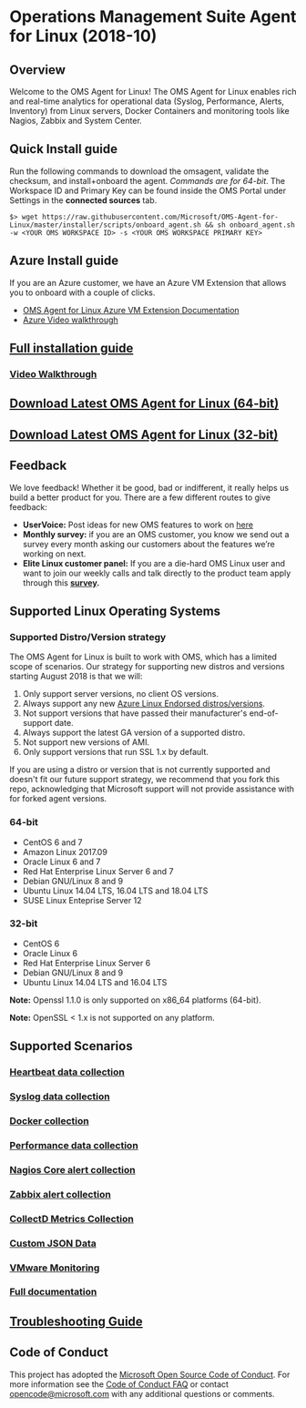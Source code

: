 # Operations Management Suite Agent for Linux (2018-10)

## Overview
Welcome to the OMS Agent for Linux! The OMS Agent for Linux enables rich and real-time analytics for operational data (Syslog, Performance, Alerts, Inventory) from Linux servers, Docker Containers and monitoring tools like Nagios, Zabbix and System Center.

## Quick Install guide
Run the following commands to download the omsagent, validate the checksum, and install+onboard the agent. *Commands are for 64-bit*. The Workspace ID and Primary Key can be found inside the OMS Portal under Settings in the **connected sources** tab.
```
$> wget https://raw.githubusercontent.com/Microsoft/OMS-Agent-for-Linux/master/installer/scripts/onboard_agent.sh && sh onboard_agent.sh -w <YOUR OMS WORKSPACE ID> -s <YOUR OMS WORKSPACE PRIMARY KEY>
```
## Azure Install guide
If you are an Azure customer, we have an Azure VM Extension that allows you to onboard with a couple of clicks.
* [OMS Agent for Linux Azure VM Extension Documentation](https://github.com/Microsoft/OMS-Agent-for-Linux/blob/master/docs/VM-Extension.md)
* [Azure Video walkthrough](https://www.youtube.com/watch?v=mF1wtHPEzT0)

## [Full installation guide](docs/OMS-Agent-for-Linux.md#install-the-oms-agent-for-linux)

### [Video Walkthrough](https://www.youtube.com/watch?v=7b4KxL7E5fw)

## [Download Latest OMS Agent for Linux (64-bit)](https://github.com/Microsoft/OMS-Agent-for-Linux/releases/download/1.8.0-256/omsagent-1.8.0-256.universal.x64.sh)

## [Download Latest OMS Agent for Linux (32-bit)](https://github.com/Microsoft/OMS-Agent-for-Linux/releases/download/1.8.0-256/omsagent-1.8.0-256.universal.x86.sh)

## Feedback

We love feedback!  Whether it be good, bad or indifferent, it really helps us build a better product for you.  There are a few different routes to give feedback:

* **UserVoice:** Post ideas for new OMS features to work on [here](http://feedback.azure.com/forums/267889-azure-operational-insights)
* **Monthly survey:** if you are an OMS customer, you know we send out a survey every month asking our customers about the features we’re working on next.  
* **Elite Linux customer panel:** If you are a die-hard OMS Linux user and want to join our weekly calls and talk directly to the product team apply through this **[survey](https://www.surveymonkey.com/r/6MTHN3P).**

## Supported Linux Operating Systems

### Supported Distro/Version strategy
The OMS Agent for Linux is built to work with OMS, which has a limited scope of scenarios. Our strategy for supporting new distros and versions starting August 2018 is that we will:
1. Only support server versions, no client OS versions.
2. Always support any new [Azure Linux Endorsed distros/versions](https://docs.microsoft.com/en-us/azure/virtual-machines/linux/endorsed-distros).
3. Not support versions that have passed their manufacturer's end-of-support date.
4. Always support the latest GA version of a supported distro.
5. Not support new versions of AMI.
6. Only support versions that run SSL 1.x by default.

If you are using a distro or version that is not currently supported and doesn't fit our future support strategy, we recommend that you fork this repo, acknowledging that Microsoft support will not provide assistance with for forked agent versions.

### 64-bit
* CentOS 6 and 7
* Amazon Linux 2017.09
* Oracle Linux 6 and 7
* Red Hat Enterprise Linux Server 6 and 7
* Debian GNU/Linux 8 and 9
* Ubuntu Linux 14.04 LTS, 16.04 LTS and 18.04 LTS
* SUSE Linux Enteprise Server 12
### 32-bit
* CentOS 6
* Oracle Linux 6
* Red Hat Enterprise Linux Server 6
* Debian GNU/Linux 8 and 9
* Ubuntu Linux 14.04 LTS and 16.04 LTS

**Note:** Openssl 1.1.0 is only supported on x86_64 platforms (64-bit).

**Note:** OpenSSL < 1.x is not supported on any platform.

## Supported Scenarios
### [Heartbeat data collection](docs/OMS-Agent-for-Linux.md#viewing-heartbeat-data)
### [Syslog data collection](docs/OMS-Agent-for-Linux.md#viewing-syslog-events)
### [Docker collection](docs/Docker-Instructions.md)
### [Performance data collection](docs/OMS-Agent-for-Linux.md#viewing-performance-data)
### [Nagios Core alert collection](docs/OMS-Agent-for-Linux.md#viewing-nagios-alerts)
### [Zabbix alert collection](docs/OMS-Agent-for-Linux.md#viewing-zabbix-alerts)
### [CollectD Metrics Collection](docs/OMS-Agent-for-Linux.md#collectd-metrics)
### [Custom JSON Data](docs/OMS-Agent-for-Linux.md#custom-json-data-sources)
### [VMware Monitoring](docs/VMware-Instruction.md)
### [Full documentation](docs/OMS-Agent-for-Linux.md)

## [Troubleshooting Guide](docs/Troubleshooting.md)

## Code of Conduct

This project has adopted the [Microsoft Open Source Code of Conduct](https://opensource.microsoft.com/codeofconduct/).  For more
information see the [Code of Conduct FAQ](https://opensource.microsoft.com/codeofconduct/faq/) or contact
[opencode@microsoft.com](mailto:opencode@microsoft.com) with any
additional questions or comments.
